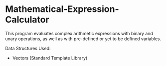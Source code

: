 # Mathematical-Expression-Calculator
This program evaluates complex arithmetic expressions with binary and unary operations, as well as with pre-defined or yet to be defined variables.  
  
Data Structures Used:
- Vectors (Standard Template Library)
